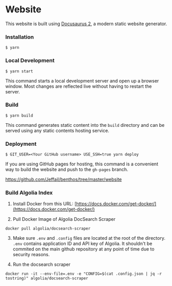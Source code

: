 # Website

This website is built using [Docusaurus 2](https://v2.docusaurus.io/), a modern static website generator.

### Installation

```
$ yarn
```

### Local Development

```
$ yarn start
```

This command starts a local development server and open up a browser window. Most changes are reflected live without having to restart the server.

### Build

```
$ yarn build
```

This command generates static content into the `build` directory and can be served using any static contents hosting service.

### Deployment

```
$ GIT_USER=<Your GitHub username> USE_SSH=true yarn deploy
```

If you are using GitHub pages for hosting, this command is a convenient way to build the website and push to the `gh-pages` branch.


https://github.com/Jeffail/benthos/tree/master/website

### Build Algolia Index
1. Install Docker from this URL: [https://docs.docker.com/get-docker/](https://docs.docker.com/get-docker/)

2. Pull Docker Image of Algolia DocSearch Scraper
```
docker pull algolia/docsearch-scraper
```

3. Make sure `.env` and `.config` files are located at the root of the directory. `.env` contains application ID and API key of Algolia. It shouldn't be commited on the main github repository at any point of time due to security reasons. 

4. Run the docsearch scraper
```
docker run -it --env-file=.env -e "CONFIG=$(cat .config.json | jq -r tostring)" algolia/docsearch-scraper
```